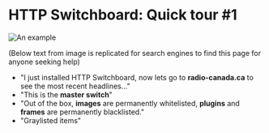 # HTTP Switchboard: Quick tour #1

![An example](https://raw.github.com/gorhill/httpswitchboard/master/doc/img/quicktour-001-a.jpg)

(Below text from image is replicated for search engines to find this page for anyone seeking help)
- "I just installed HTTP Switchboard, now lets go to **radio-canada.ca** to see the most recent headlines..."
- "This is the **master switch**"
- "Out of the box, **images** are permanently whitelisted, **plugins** and **frames** are permanently 
blacklisted."
- "Graylisted items"